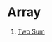 # Array

1. [Two Sum](https://github.com/hsuanhao/Problem_Solving/blob/master/Array/Two%20Sum.ipynb)

